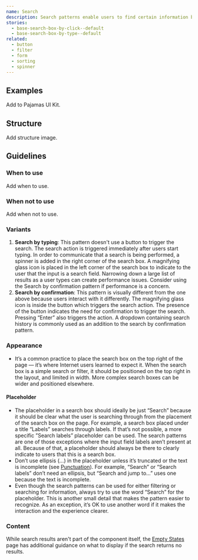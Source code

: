 ```yaml
---
name: Search
description: Search patterns enable users to find certain information by adding criteria that match their query.
stories:
  - base-search-box-by-click--default
  - base-search-box-by-type--default
related:
  - button
  - filter
  - form
  - sorting
  - spinner
---
```


## Examples

<story-viewer story-name="base-search-box-by-click--history" title="Search by click with history" iframe-padding="0 0 200px 0"></story-viewer>

<story-viewer story-name="base-search-box-by-type--default" title="Search by type"></story-viewer>

<todo>Add to Pajamas UI Kit.</todo>

## Structure

<todo>Add structure image.</todo>

## Guidelines

### When to use

<todo>Add when to use.</todo>

### When not to use

<todo>Add when not to use.</todo>

### Variants

1. **Search by typing**: This pattern doesn't use a button to trigger the search. The search action is triggered immediately after users start typing. In order to communicate that a search is being performed, a spinner is added in the right corner of the search box. A magnifying glass icon is placed in the left corner of the search box to indicate to the user that the input is a search field. Narrowing down a large list of results as a user types can create performance issues. Consider using the Search by confirmation pattern if performance is a concern.
1. **Search by confirmation**: This pattern is visually different from the one above because users interact with it differently. The magnifying glass icon is inside the button which triggers the search action. The presence of the button indicates the need for confirmation to trigger the search. Pressing “Enter” also triggers the action. A dropdown containing search history is commonly used as an addition to the search by confirmation pattern.

### Appearance

- It’s a common practice to place the search box on the top right of the page — it’s where Internet users learned to expect it. When the search box is a simple search or filter, it should be positioned on the top right in the layout, and limited in width. More complex search boxes can be wider and positioned elsewhere.

#### Placeholder

- The placeholder in a search box should ideally be just “Search” because it should be clear what the user is searching through from the placement of the search box on the page. For example, a search box placed under a title “Labels” searches through labels. If that’s not possible, a more specific ”Search labels” placeholder can be used. The search patterns are one of those exceptions where the input field labels aren’t present at all. Because of that, a placeholder should always be there to clearly indicate to users that this is a search box.
- Don’t use ellipsis (…) in the placeholder unless it’s truncated or the text is incomplete (see [Punctuation](/content/punctuation)). For example, “Search” or “Search labels” don’t need an ellipsis, but “Search and jump to…” uses one because the text is incomplete.
- Even though the search patterns can be used for either filtering or searching for information, always try to use the word “Search” for the placeholder. This is another small detail that makes the pattern easier to recognize. As an exception, it’s OK to use another word if it makes the interaction and the experience clearer.

### Content

While search results aren't part of the component itself, the [Empty States](/regions/empty-states#empty-search-results) page has additional guidance on what to display if the search returns no results.
